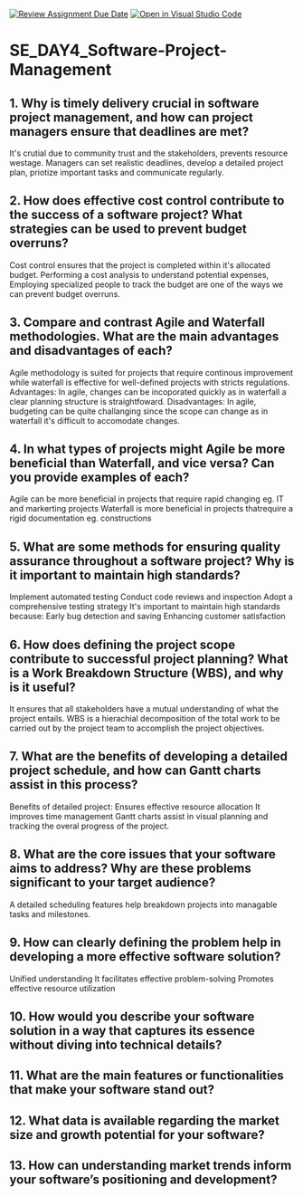 [![Review Assignment Due Date](https://classroom.github.com/assets/deadline-readme-button-22041afd0340ce965d47ae6ef1cefeee28c7c493a6346c4f15d667ab976d596c.svg)](https://classroom.github.com/a/9pw6JKcu)
[![Open in Visual Studio Code](https://classroom.github.com/assets/open-in-vscode-2e0aaae1b6195c2367325f4f02e2d04e9abb55f0b24a779b69b11b9e10269abc.svg)](https://classroom.github.com/online_ide?assignment_repo_id=18461934&assignment_repo_type=AssignmentRepo)
# SE_DAY4_Software-Project-Management
## 1. Why is timely delivery crucial in software project management, and how can project managers ensure that deadlines are met?
It's crutial due to community trust and the stakeholders, prevents resource westage.
Managers can set realistic deadlines, develop a detailed project plan, priotize important tasks and communicate regularly.

## 2. How does effective cost control contribute to the success of a software project? What strategies can be used to prevent budget overruns?
Cost control ensures that the project is completed within it's allocated budget.
Performing a cost analysis to understand potential expenses, Employing specialized people to track the budget are one of the ways we can prevent budget overruns.

## 3. Compare and contrast Agile and Waterfall methodologies. What are the main advantages and disadvantages of each?
Agile methodology is suited for projects that require continous improvement while waterfall is effective for well-defined projects with stricts regulations.
Advantages:
  In agile, changes can be incoporated quickly as in waterfall a clear planning structure is straightfoward.
Disadvantages:
  In agile, budgeting can be quite challanging since the scope can change as in waterfall it's difficult to accomodate changes.
  
## 4. In what types of projects might Agile be more beneficial than Waterfall, and vice versa? Can you provide examples of each?
Agile can be more beneficial in projects that require rapid changing eg. IT and markerting projects
Waterfall is more beneficial in projects thatrequire a rigid documentation eg. constructions

## 5. What are some methods for ensuring quality assurance throughout a software project? Why is it important to maintain high standards?
Implement automated testing
Conduct code reviews and inspection
Adopt a comprehensive testing strategy
It's important to maintain high standards because:
  Early bug detection and saving
  Enhancing customer satisfaction
  
## 6. How does defining the project scope contribute to successful project planning? What is a Work Breakdown Structure (WBS), and why is it useful?
It ensures that all stakeholders have a mutual understanding of what the project entails.
WBS is a hierachial decomposition of the total work to be carried out by the project team to accomplish the project objectives.

## 7. What are the benefits of developing a detailed project schedule, and how can Gantt charts assist in this process?
Benefits of detailed project:
  Ensures effective resource allocation
  It improves time management 
Gantt charts assist in visual planning and tracking the overal progress of the project.

## 8. What are the core issues that your software aims to address? Why are these problems significant to your target audience?
A detailed scheduling features help breakdown projects into managable tasks and milestones.

## 9. How can clearly defining the problem help in developing a more effective software solution?
Unified understanding
It facilitates effective problem-solving
Promotes effective resource utilization

## 10. How would you describe your software solution in a way that captures its essence without diving into technical details?
## 11. What are the main features or functionalities that make your software stand out?
## 12. What data is available regarding the market size and growth potential for your software?
## 13. How can understanding market trends inform your software’s positioning and development?
